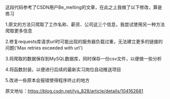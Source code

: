 # 

这段代码参考了CSDN用户Be_melting的文章，在此之上我做了以下修改，算是练习

1.原文的方法只爬取了工作名称、薪资、公司这三个信息，我尝试使用另一种方法爬取更多信息

2.修复requests库请求url时可能出现的服务器负载过重，无法建立更多的链接的问题('Max retries exceeded with url')

3.将爬取的数据保存到MySQL数据库，同时保存一份csv文件，以便做一些分析

4.将函数封装，以便进行后续的最新实习岗位自动推送项目

5.改进一些原本会报错使得程序终止的地方

原文地址：https://blog.csdn.net/lys_828/article/details/104162681

